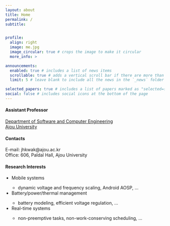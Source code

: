 ```yaml
---
layout: about
title: Home
permalink: /
subtitle:


profile:
  align: right
  image: me.jpg
  image_circular: true # crops the image to make it circular
  more_info: >

announcements:
  enabled: true # includes a list of news items
  scrollable: true # adds a vertical scroll bar if there are more than 3 news items
  limit: 5 # leave blank to include all the news in the `_news` folder

selected_papers: true # includes a list of papers marked as "selected={true}"
social: false # includes social icons at the bottom of the page
---
```

<!-- <br> -->
<h4><b>Assistant Professor</b></h4>
<!-- <a href='http://cps.kaist.ac.kr/'>Cyber-Physical Systems Laboratory</a><br>
<a href='https://cs.kaist.ac.kr/'>School of Computing</a>, <a href='https://www.kaist.ac.kr/'>KAIST</a><br> -->
<a href='http://software.ajou.ac.kr/'>Department of Software and Computer Engineering</a><br>
<a href='https://www.ajou.ac.kr/'>Ajou University</a><br>

<!-- <a href="assets/pdf/cv.pdf" target="_blank" rel="noopener noreferrer">[Curriculum Vitae]</a> -->
<!-- <a href='https://cs.kaist.ac.kr/'>School of Computing</a><br>
<a href='https://www.kaist.ac.kr/'>KAIST</a><br> -->

<h4><b>Contacts</b></h4>
<!-- E-mail: <a href='mailto:0jaehunny0@gmail.com'>0jaehunny0@gmail.com</a><br> -->
<!-- E-mail: 0jaehunny0@gmail.com<br> -->
E-mail: jhkwak@ajou.ac.kr<br>
<!-- LinkedIn: <a href='https://www.linkedin.com/in/jaehunny/'>linkedin.com/in/jaehunny</a><br> -->
Office: 606, Paldal Hall, Ajou University<br>

<!-- <ul style="padding-left:20px;">
<li>e-mail: 0jaehunny0 at gmail.com</li>
<li>4426, E3-1, KAIST</li>
<li>0jaehunny0@gmail.com</li>
</ul> -->

<!-- <h4><b>Research Interests</b></h4>
<ul style="padding-left:20px;">
<li> Battery management systems (scheduling/modeling, next-generation batteries, ...) </li>
<li> Mobile systems: (power/thermal management, DVFS, AOSP, ...)</li>
<li> Real-time systems: (non-preemptive tasks, non-work-conserving scheduling, ... )</li>
</ul> -->


<h4><b>Research Interests</b></h4>
<ul style="padding-left:20px;">
<li> Mobile systems</li>
  <ul style="padding-left:20px;">
  <li>dynamic voltage and frequency scaling, Android AOSP, ...</li>
  </ul>
<li> Battery/power/thermal management</li>
  <ul style="padding-left:20px;">
  <li>battery modeling, efficient voltage regulation, ...</li>
  </ul>
<li> Real-time systems</li>
  <ul style="padding-left:20px;">
  <li>non-preemptive tasks, non-work-conserving scheduling, ...</li>
  </ul>
</ul>
<!-- 
<h4><b>Research Interests</b></h4>
<ul style="padding-left:20px;">
<li> Battery management systems </li>
  <ul style="padding-left:20px;">
  <li>battery scheduling/modeling</li>
  <li>next-generation batteries</li>
  </ul>
<li> Mobile systems</li>
  <ul style="padding-left:20px;">
  <li>dynamic voltage and frequency scaling</li>
  <li>battery/power/thermal management</li>
  </ul>
<li> Real-time systems </li>
  <ul style="padding-left:20px;">
  <li>non-preemptive scheduling</li>
  <li>non-work-conserving scheduling</li>
  </ul>
</ul> -->